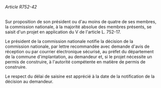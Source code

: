 ###### Article R752-42

Sur proposition de son président ou d'au moins de quatre de ses membres, la commission nationale, à la majorité absolue des membres présents, se saisit d'un projet en application du V de l'article L. 752-17.

Le président de la commission nationale notifie la décision de la commission nationale, par lettre recommandée avec demande d'avis de réception ou par courrier électronique sécurisé, au préfet du département de la commune d'implantation, au demandeur et, si le projet nécessite un permis de construire, à l'autorité compétente en matière de permis de construire.

Le respect du délai de saisine est apprécié à la date de la notification de la décision au demandeur.

